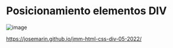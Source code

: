 # Posicionamiento elementos DIV

![image](https://user-images.githubusercontent.com/16636086/170017408-ef3c4401-d646-42b5-944f-5b40d8996bdb.png)

https://josemarin.github.io/jmm-html-css-div-05-2022/
